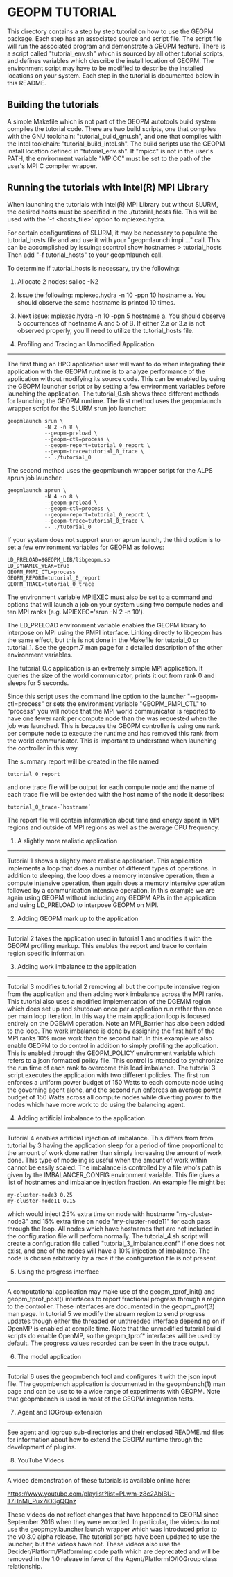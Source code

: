 GEOPM TUTORIAL
==============
This directory contains a step by step tutorial on how to use the
GEOPM package.  Each step has an associated source and script file.
The script file will run the associated program and demonstrate a
GEOPM feature.  There is a script called "tutorial_env.sh" which is
sourced by all other tutorial scripts, and defines variables which
describe the install location of GEOPM.  The environment script may
have to be modified to describe the installed locations on your
system.  Each step in the tutorial is documented below in this README.

Building the tutorials
----------------------
A simple Makefile which is not part of the GEOPM autotools build
system compiles the tutorial code.  There are two build scripts, one
that compiles with the GNU toolchain: "tutorial_build_gnu.sh", and one
that compiles with the Intel toolchain: "tutorial_build_intel.sh".
The build scripts use the GEOPM install location defined in
"tutorial_env.sh".  If "mpicc" is not in the user's PATH, the
environment variable "MPICC" must be set to the path of the user's MPI
C compiler wrapper.

Running the tutorials with Intel(R) MPI Library
-----------------------------------------------
When launching the tutorials with Intel(R) MPI Library but without SLURM, the
desired hosts must be specified in the ./tutorial_hosts file.  This will be
used with the '-f <hosts_file>' option to mpiexec.hydra.

For certain configurations of SLURM, it may be necessary to populate the
tutorial_hosts file and and use it with your "geopmlaunch impi ..." call.
This can be accomplished by issuing:
    scontrol show hostnames > tutorial_hosts
Then add "-f tutorial_hosts" to your geopmlaunch call.

To determine if tutorial_hosts is necessary, try the following:
  1. Allocate 2 nodes:  salloc -N2
  2. Issue the following: mpiexec.hydra -n 10 -ppn 10 hostname
    a. You should observe the same hostname is printed 10 times.
  3. Next issue: mpiexec.hydra -n 10 -ppn 5 hostname
    a. You should observe 5 occurrences of hostname A and 5 of B.
If either 2.a or 3.a is not observed properly, you'll need to utilize
the tutorial_hosts file.

0. Profiling and Tracing an Unmodified Application
--------------------------------------------------
The first thing an HPC application user will want to do when
integrating their application with the GEOPM runtime is to analyze
performance of the application without modifying its source code.
This can be enabled by using the GEOPM launcher script or by setting a
few environment variables before launching the application.  The
tutorial_0.sh shows three different methods for launching the GEOPM
runtime.  The first method uses the geopmlaunch wrapper script for the
SLURM srun job launcher:

    geopmlaunch srun \
                -N 2 -n 8 \
                --geopm-preload \
                --geopm-ctl=process \
                --geopm-report=tutorial_0_report \
                --geopm-trace=tutorial_0_trace \
                -- ./tutorial_0

The second method uses the geopmlaunch wrapper script for the ALPS
aprun job launcher:

    geopmlaunch aprun \
                -N 4 -n 8 \
                --geopm-preload \
                --geopm-ctl=process \
                --geopm-report=tutorial_0_report \
                --geopm-trace=tutorial_0_trace \
                -- ./tutorial_0

If your system does not support srun or aprun launch, the third option
is to set a few environment variables for GEOPM as follows:

    LD_PRELOAD=$GEOPM_LIB/libgeopm.so
    LD_DYNAMIC_WEAK=true
    GEOPM_PMPI_CTL=process
    GEOPM_REPORT=tutorial_0_report
    GEOPM_TRACE=tutorial_0_trace

The environment variable MPIEXEC must also be set to a command and
options that will launch a job on your system using two compute nodes
and ten MPI ranks (e.g. MPIEXEC='srun -N 2 -n 10').

The LD_PRELOAD environment variable enables the GEOPM library to
interpose on MPI using the PMPI interface.  Linking directly to
libgeopm has the same effect, but this is not done in the Makefile for
tutorial_0 or tutorial_1.  See the geopm.7 man page for a detailed
description of the other environment variables.

The tutorial_0.c application is an extremely simple MPI application.
It queries the size of the world communicator, prints it out from rank
0 and sleeps for 5 seconds.

Since this script uses the command line option to the launcher
"--geopm-ctl=process" or sets the environment variable
"GEOPM_PMPI_CTL" to "process" you will notice that the MPI world
communicator is reported to have one fewer rank per compute node than
the was requested when the job was launched.  This is because the
GEOPM controller is using one rank per compute node to execute the
runtime and has removed this rank from the world communicator.  This
is important to understand when launching the controller in this way.

The summary report will be created in the file named

    tutorial_0_report

and one trace file will be output for each compute node and the name
of each trace file will be extended with the host name of the node it
describes:

    tutorial_0_trace-`hostname`

The report file will contain information about time and energy spent
in MPI regions and outside of MPI regions as well as the average CPU
frequency.

1. A slightly more realistic application
----------------------------------------
Tutorial 1 shows a slightly more realistic application.  This
application implements a loop that does a number of different types of
operations.  In addition to sleeping, the loop does a memory intensive
operation, then a compute intensive operation, then again does a
memory intensive operation followed by a communication intensive
operation.  In this example we are again using GEOPM without including
any GEOPM APIs in the application and using LD_PRELOAD to interpose
GEOPM on MPI.

2. Adding GEOPM mark up to the application
------------------------------------------
Tutorial 2 takes the application used in tutorial 1 and modifies it
with the GEOPM profiling markup.  This enables the report and trace to
contain region specific information.

3. Adding work imbalance to the application
-------------------------------------------
Tutorial 3 modifies tutorial 2 removing all but the compute intensive
region from the application and then adding work imbalance across the
MPI ranks.  This tutorial also uses a modified implementation of the
DGEMM region which does set up and shutdown once per application run
rather than once per main loop iteration.  In this way the main
application loop is focused entirely on the DGEMM operation.  Note an
MPI_Barrier has also been added to the loop.  The work imbalance is
done by assigning the first half of the MPI ranks 10% more work than
the second half.  In this example we also enable GEOPM to do control
in addition to simply profiling the application.  This is enabled
through the GEOPM_POLICY environment variable which refers to a json
formatted policy file.  This control is intended to synchronize the
run time of each rank to overcome this load imbalance.  The tutorial 3
script executes the application with two different policies.  The
first run enforces a uniform power budget of 150 Watts to each compute
node using the governing agent alone, and the second run enforces an
average power budget of 150 Watts across all compute nodes while
diverting power to the nodes which have more work to do using the
balancing agent.


4. Adding artificial imbalance to the application
-------------------------------------------------
Tutorial 4 enables artificial injection of imbalance.  This differs
from from tutorial by 3 having the application sleep for a period of
time proportional to the amount of work done rather than simply
increasing the amount of work done.  This type of modeling is useful
when the amount of work within cannot be easily scaled.  The imbalance
is controlled by a file who's path is given by the IMBALANCER_CONFIG
environment variable.  This file gives a list of hostnames and
imbalance injection fraction.  An example file might be:

    my-cluster-node3 0.25
    my-cluster-node11 0.15

which would inject 25% extra time on node with hostname
"my-cluster-node3" and 15% extra time on node "my-cluster-node11" for
each pass through the loop.  All nodes which have hostnames that are
not included in the configuration file will perform normally.  The
tutorial_4.sh script will create a configuration file called
"tutorial_3_imbalance.conf" if one does not exist, and one of the
nodes will have a 10% injection of imbalance.  The node is chosen
arbitrarily by a race if the configuration file is not present.

5. Using the progress interface
-------------------------------
A computational application may make use of the geopm_tprof_init()
and geopm_tprof_post() interfaces to report fractional progress
through a region to the controller.  These interfaces are documented
in the geopm_prof(3) man page.  In tutorial 5 we modify the stream
region to send progress updates though either the threaded or
unthreaded interface depending on if OpenMP is enabled at compile
time.  Note that the unmodified tutorial build scripts do enable
OpenMP, so the geopm_tprof\* interfaces will be used by default.  The
progress values recorded can be seen in the trace output.

6. The model application
------------------------
Tutorial 6 uses the geopmbench tool and configures it with the json
input file.  The geopmbench application is documented in the
geopmbench(1) man page and can be use to to a wide range of
experiments with GEOPM.  Note that geopmbench is used in most
of the GEOPM integration tests.

7. Agent and IOGroup extension
------------------------------
See agent and iogroup sub-directories and their enclosed README.md
files for information about how to extend the GEOPM runtime through
the development of plugins.

8. YouTube Videos
-----------------
A video demonstration of these tutorials is available online here:

https://www.youtube.com/playlist?list=PLwm-z8c2AbIBU-T7HnMi_Pux7iO3gQQnz

These videos do not reflect changes that have happened to GEOPM since
September 2016 when they were recorded.  In particular, the videos do
not use the geopmpy.launcher launch wrapper which was introduced prior
to the v0.3.0 alpha release.  The tutorial scripts have been updated
to use the launcher, but the videos have not.  These videos also use
the Decider/Platform/PlatformImp code path which are deprecated and
will be removed in the 1.0 release in favor of the
Agent/PlatformIO/IOGroup class relationship.
